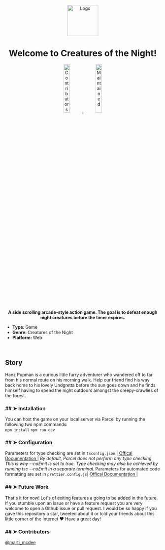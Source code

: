 <div align="center">
  <img id="logo" src="https://m.media-amazon.com/images/I/71-XjGODeVL._AC_SX450_.jpg" alt="Logo" width="100"
    height="100" />
</div>
</p>
<h1 align="center">Welcome to Creatures of the Night!</h1>
<p>
  <a href="https://github.com/andreasbm/readme/graphs/contributors">
    <div align="center"><img alt="Contributors" src="https://img.shields.io/github/contributors/andreasbm/readme.svg"
        height="20%" />
  </a>
  <a href="https://github.com/andreasbm/readme/graphs/commit-activity">
    <img alt="Maintained" src="https://img.shields.io/badge/Maintained%3F-yes-green.svg" height="20%" />
    </div>
  </a>
</p>

<p align="center">
  <b>A side scrolling arcade-style action game. The goal is to defeat enough night creatures before the timer
    expires.</b></br>
  <sub>
    <ul>
      <li><b>Type: </b><span> Game</span></li>
      <li><b>Genre: </b><span> Creatures of the Night</span></li>
      <li><b>Platform: </b><span> Web</span></li>
    </ul>
  </sub>
</p>

<br />
<h2>Story</h2>
Hanz Pupman is a curious little furry adventurer who wandered off to far from his normal route on his morning walk.
Help our friend find his way back home to his lovely Undgretta before the sun goes down and he finds himself having
to spend the night outdoors amongst the creepy-crawlies of the forest.
<br />

<h3>## ➤ Installation</h3>
You can host the game on your local server via Parcel by running the following two npm commands:
<br />
<code>npm install</code>
<code>npm run dev</code>
<br />

<h3>## ➤ Configuration</h3>
Parameters for type checking are set in <code>tsconfig.json</code><span> | </span>
<a href="https://www.typescriptlang.org/docs/handbook/tsconfig-json.html"> Offical Documentation </a><span> | </span>
<em>By default, Parcel does not perform any type checking. This is why --noEmit is set to true. Type checking may
  also be achieved by running tsc --noEmit in a separate terminal.</em>
Parameters for automated code formatting are set in <code>prettier.config.js</code><span>| </span>
<a href="https://prettier.io/docs/en/configuration.html"> Offical Documentation </a><span>|</span>
<br />

<h3>## ➤ Future Work</h3>
That's it for now! Lot's of exiting features a going to be added in the future. If you stumble upon an issue or
have a feature request you are very welcome to open a Github issue or pull request. I would be so happy if you
gave this repository a star, tweeted about it or told your friends about this little corner of the Internet ❤️
Have a great day!
<br />

<h3>## ➤ Contributors</h3>
<a href="https://twitter.com/marti_mcdee">@marti_mcdee</a>